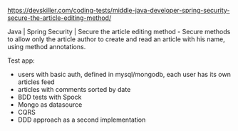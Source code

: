 https://devskiller.com/coding-tests/middle-java-developer-spring-security-secure-the-article-editing-method/

Java | Spring Security | Secure the article editing method - Secure methods to allow only the article author 
to create and read an article with his name, using method annotations.


Test app:
- users with basic auth, defined in mysql/mongodb, each user has its own articles feed
- articles with comments sorted by date
- BDD tests with Spock
- Mongo as datasource
- CQRS
- DDD approach as a second implementation